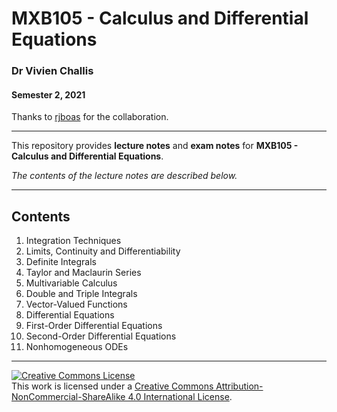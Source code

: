 # MXB105 - Calculus and Differential Equations

### Dr Vivien Challis

#### Semester 2, 2021

Thanks to [rjboas](https://github.com/rjboas) for the collaboration.

---

This repository provides **lecture notes** and **exam notes** for **MXB105 - Calculus and Differential Equations**.

*The contents of the lecture notes are described below.*

---

## Contents

1. Integration Techniques
2. Limits, Continuity and Differentiability
3. Definite Integrals
4. Taylor and Maclaurin Series
5. Multivariable Calculus
6. Double and Triple Integrals
7. Vector-Valued Functions
8. Differential Equations
9. First-Order Differential Equations
10. Second-Order Differential Equations
11. Nonhomogeneous ODEs

---

<a rel="license" href="http://creativecommons.org/licenses/by-nc-sa/4.0/"><img alt="Creative Commons License" style="border-width:0" src="https://i.creativecommons.org/l/by-nc-sa/4.0/88x31.png" /></a><br />This work is licensed under a <a rel="license" href="http://creativecommons.org/licenses/by-nc-sa/4.0/">Creative Commons Attribution-NonCommercial-ShareAlike 4.0 International License</a>.